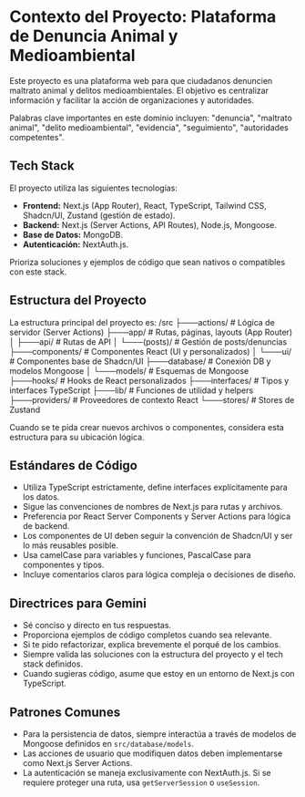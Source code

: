# Contexto del Proyecto: Plataforma de Denuncia Animal y Medioambiental

Este proyecto es una plataforma web para que ciudadanos denuncien maltrato animal y delitos medioambientales. El objetivo es centralizar información y facilitar la acción de organizaciones y autoridades.

Palabras clave importantes en este dominio incluyen: "denuncia", "maltrato animal", "delito medioambiental", "evidencia", "seguimiento", "autoridades competentes".

## Tech Stack

El proyecto utiliza las siguientes tecnologías:

-   **Frontend:** Next.js (App Router), React, TypeScript, Tailwind CSS, Shadcn/UI, Zustand (gestión de estado).
-   **Backend:** Next.js (Server Actions, API Routes), Node.js, Mongoose.
-   **Base de Datos:** MongoDB.
-   **Autenticación:** NextAuth.js.

Prioriza soluciones y ejemplos de código que sean nativos o compatibles con este stack.

## Estructura del Proyecto

La estructura principal del proyecto es:
/src
├───actions/ # Lógica de servidor (Server Actions)
├───app/ # Rutas, páginas, layouts (App Router)
│ ├───api/ # Rutas de API
│ └───(posts)/ # Gestión de posts/denuncias
├───components/ # Componentes React (UI y personalizados)
│ └───ui/ # Componentes base de Shadcn/UI
├───database/ # Conexión DB y modelos Mongoose
│ └───models/ # Esquemas de Mongoose
├───hooks/ # Hooks de React personalizados
├───interfaces/ # Tipos y interfaces TypeScript
├───lib/ # Funciones de utilidad y helpers
├───providers/ # Proveedores de contexto React
└───stores/ # Stores de Zustand

Cuando se te pida crear nuevos archivos o componentes, considera esta estructura para su ubicación lógica.

## Estándares de Código

-   Utiliza TypeScript estrictamente, define interfaces explícitamente para los datos.
-   Sigue las convenciones de nombres de Next.js para rutas y archivos.
-   Preferencia por React Server Components y Server Actions para lógica de backend.
-   Los componentes de UI deben seguir la convención de Shadcn/UI y ser lo más reusables posible.
-   Usa camelCase para variables y funciones, PascalCase para componentes y tipos.
-   Incluye comentarios claros para lógica compleja o decisiones de diseño.

## Directrices para Gemini

-   Sé conciso y directo en tus respuestas.
-   Proporciona ejemplos de código completos cuando sea relevante.
-   Si te pido refactorizar, explica brevemente el porqué de los cambios.
-   Siempre valida las soluciones con la estructura del proyecto y el tech stack definidos.
-   Cuando sugieras código, asume que estoy en un entorno de Next.js con TypeScript.

## Patrones Comunes

-   Para la persistencia de datos, siempre interactúa a través de modelos de Mongoose definidos en `src/database/models`.
-   Las acciones de usuario que modifiquen datos deben implementarse como Next.js Server Actions.
-   La autenticación se maneja exclusivamente con NextAuth.js. Si se requiere proteger una ruta, usa `getServerSession` o `useSession`.
